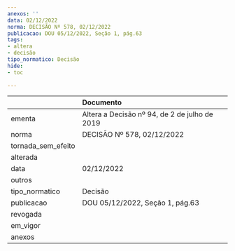 ```yaml
---
anexos: ''
data: 02/12/2022
norma: DECISÃO Nº 578, 02/12/2022
publicacao: DOU 05/12/2022, Seção 1, pág.63
tags:
- altera
- decisão
tipo_normatico: Decisão
hide: 
- toc 
 
---
```


|                    | Documento                                     |
|:-------------------|:----------------------------------------------|
| ementa             | Altera a Decisão nº 94, de 2 de julho de 2019 |
| norma              | DECISÃO Nº 578, 02/12/2022                    |
| tornada_sem_efeito |                                               |
| alterada           |                                               |
| data               | 02/12/2022                                    |
| outros             |                                               |
| tipo_normatico     | Decisão                                       |
| publicacao         | DOU 05/12/2022, Seção 1, pág.63               |
| revogada           |                                               |
| em_vigor           |                                               |
| anexos             |                                               |